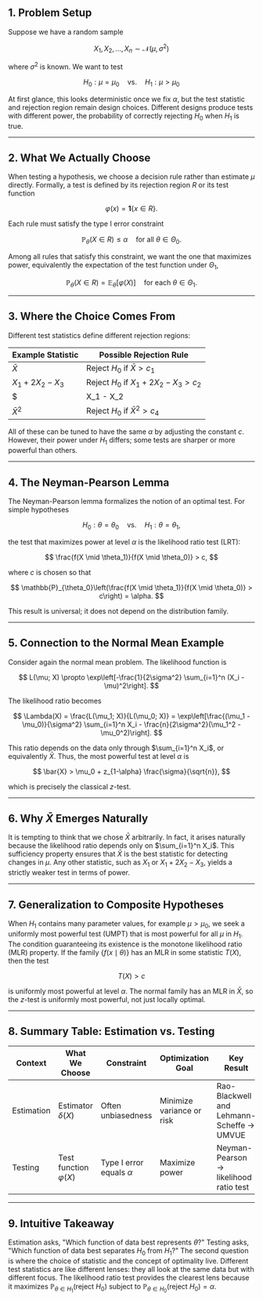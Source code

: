 ## 1. Problem Setup

Suppose we have a random sample

$$
X_1, X_2, \ldots, X_n \sim \mathcal{N}(\mu, \sigma^2)
$$

where $\sigma^2$ is known. We want to test

$$
H_0: \mu = \mu_0 \quad \text{vs.} \quad H_1: \mu > \mu_0
$$

At first glance, this looks deterministic once we fix $\alpha$, but the test statistic and rejection region remain design choices. Different designs produce tests with different power, the probability of correctly rejecting $H_0$ when $H_1$ is true.

---

## 2. What We Actually Choose

When testing a hypothesis, we choose a decision rule rather than estimate $\mu$ directly. Formally, a test is defined by its rejection region $R$ or its test function

$$
\varphi(x) = \mathbf{1}\{x \in R\}.
$$

Each rule must satisfy the type I error constraint

$$
\mathbb{P}_\theta(X \in R) \le \alpha \quad \text{for all } \theta \in \Theta_0.
$$

Among all rules that satisfy this constraint, we want the one that maximizes power, equivalently the expectation of the test function under $\Theta_1$,

$$
\mathbb{P}_\theta(X \in R) = \mathbb{E}_\theta[\varphi(X)] \quad \text{for each } \theta \in \Theta_1.
$$

---

## 3. Where the Choice Comes From

Different test statistics define different rejection regions:

| Example Statistic | Possible Rejection Rule |
| --- | --- |
| $\bar{X}$ | Reject $H_0$ if $\bar{X} > c_1$ |
| $X_1 + 2X_2 - X_3$ | Reject $H_0$ if $X_1 + 2X_2 - X_3 > c_2$ |
| $|X_1 - X_2|$ | Reject $H_0$ if $|X_1 - X_2| > c_3$ |
| $\bar{X}^2$ | Reject $H_0$ if $\bar{X}^2 > c_4$ |

All of these can be tuned to have the same $\alpha$ by adjusting the constant $c$. However, their power under $H_1$ differs; some tests are sharper or more powerful than others.

---

## 4. The Neyman-Pearson Lemma

The Neyman-Pearson lemma formalizes the notion of an optimal test. For simple hypotheses

$$
H_0: \theta = \theta_0 \quad \text{vs.} \quad H_1: \theta = \theta_1,
$$

the test that maximizes power at level $\alpha$ is the likelihood ratio test (LRT):

$$
\frac{f(X \mid \theta_1)}{f(X \mid \theta_0)} > c,
$$

where $c$ is chosen so that

$$
\mathbb{P}_{\theta_0}\left(\frac{f(X \mid \theta_1)}{f(X \mid \theta_0)} > c\right) = \alpha.
$$

This result is universal; it does not depend on the distribution family.

---

## 5. Connection to the Normal Mean Example

Consider again the normal mean problem. The likelihood function is

$$
L(\mu; X) \propto \exp\left[-\frac{1}{2\sigma^2} \sum_{i=1}^n (X_i - \mu)^2\right].
$$

The likelihood ratio becomes

$$
\Lambda(X) = \frac{L(\mu_1; X)}{L(\mu_0; X)} = \exp\left[\frac{(\mu_1 - \mu_0)}{\sigma^2} \sum_{i=1}^n X_i - \frac{n}{2\sigma^2}(\mu_1^2 - \mu_0^2)\right].
$$

This ratio depends on the data only through $\sum_{i=1}^n X_i$, or equivalently $\bar{X}$. Thus, the most powerful test at level $\alpha$ is

$$
\bar{X} > \mu_0 + z_{1-\alpha} \frac{\sigma}{\sqrt{n}},
$$

which is precisely the classical $z$-test.

---

## 6. Why $\bar{X}$ Emerges Naturally

It is tempting to think that we chose $\bar{X}$ arbitrarily. In fact, it arises naturally because the likelihood ratio depends only on $\sum_{i=1}^n X_i$. This sufficiency property ensures that $\bar{X}$ is the best statistic for detecting changes in $\mu$. Any other statistic, such as $X_1$ or $X_1 + 2X_2 - X_3$, yields a strictly weaker test in terms of power.

---

## 7. Generalization to Composite Hypotheses

When $H_1$ contains many parameter values, for example $\mu > \mu_0$, we seek a uniformly most powerful test (UMPT) that is most powerful for all $\mu$ in $H_1$. The condition guaranteeing its existence is the monotone likelihood ratio (MLR) property. If the family $\{f(x \mid \theta)\}$ has an MLR in some statistic $T(X)$, then the test

$$
T(X) > c
$$

is uniformly most powerful at level $\alpha$. The normal family has an MLR in $\bar{X}$, so the $z$-test is uniformly most powerful, not just locally optimal.

---

## 8. Summary Table: Estimation vs. Testing

| Context | What We Choose | Constraint | Optimization Goal | Key Result |
| --- | --- | --- | --- | --- |
| Estimation | Estimator $\delta(X)$ | Often unbiasedness | Minimize variance or risk | Rao-Blackwell and Lehmann-Scheffe $\rightarrow$ UMVUE |
| Testing | Test function $\varphi(X)$ | Type I error equals $\alpha$ | Maximize power | Neyman-Pearson $\rightarrow$ likelihood ratio test |

---

## 9. Intuitive Takeaway

Estimation asks, "Which function of data best represents $\theta$?" Testing asks, "Which function of data best separates $H_0$ from $H_1$?" The second question is where the choice of statistic and the concept of optimality live. Different test statistics are like different lenses: they all look at the same data but with different focus. The likelihood ratio test provides the clearest lens because it maximizes $\mathbb{P}_{\theta \in H_1}(\text{reject } H_0)$ subject to $\mathbb{P}_{\theta \in H_0}(\text{reject } H_0) = \alpha$.
